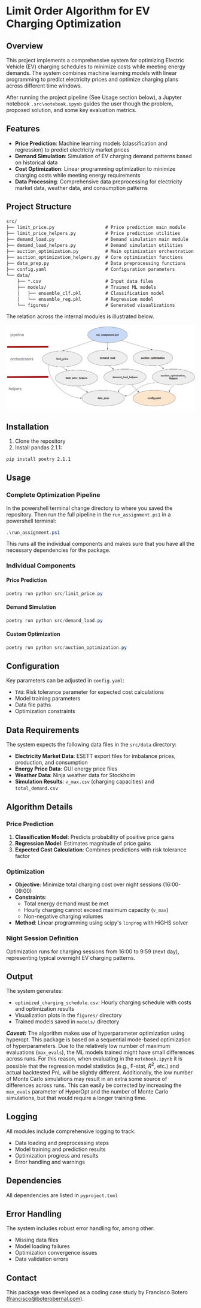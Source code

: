 # Limit Order Algorithm for EV Charging Optimization

## Overview

This project implements a comprehensive system for optimizing Electric Vehicle (EV) charging schedules to minimize costs while meeting energy demands. The system combines machine learning models with linear programming to predict electricity prices and optimize charging plans across different time windows.

After running the project pipeline (See Usage section below), a Jupyter notebook `.src\notebook.ipynb` guides the user though the problem, proposed solution, and some key evaluation metrics.

## Features

- **Price Prediction**: Machine learning models (classification and regression) to predict electricity market prices
- **Demand Simulation**: Simulation of EV charging demand patterns based on historical data
- **Cost Optimization**: Linear programming optimization to minimize charging costs while meeting energy requirements
- **Data Processing**: Comprehensive data preprocessing for electricity market data, weather data, and consumption patterns

## Project Structure

```
src/
├── limit_price.py                   # Price prediction main module
├── limit_price_helpers.py           # Price prediction utilities
├── demand_load.py                   # Demand simulation main module
├── demand_load_helpers.py           # Demand simulation utilities
├── auction_optimization.py          # Main optimization orchestration
├── auction_optimization_helpers.py  # Core optimization functions
├── data_prep.py                     # Data preprocessing functions
├── config.yaml                      # Configuration parameters
└── data/
    ├── *.csv                        # Input data files
    ├── models/                      # Trained ML models
    │   ├── ensemble_clf.pkl         # Classification model
    │   └── ensemble_reg.pkl         # Regression model
    └── figures/                     # Generated visualizations
```

The relation across the internal modules is illustrated below.

![Internal module dependencies](src/data/figures/map.png)


## Installation

1. Clone the repository
2. Install pandas 2.1.1:

```bash
pip install poetry 2.1.1
```

## Usage

### Complete Optimization Pipeline

In the powershell terminal change directory to where you saved the repository. Then run the full pipeline in the `run_assignment.ps1` in a powershell terminal:

```powershell
.\run_assignment.ps1
```

This runs all the individual components and makes sure that you have all the necessary dependencies for the package.

### Individual Components

#### Price Prediction
```powershell
poetry run python src/limit_price.py
```

#### Demand Simulation
```powershell
poetry run python src/demand_load.py
```

#### Custom Optimization
```powershell
poetry run python src/auction_optimization.py
```

## Configuration
Key parameters can be adjusted in `config.yaml`:

- `TAU`: Risk tolerance parameter for expected cost calculations
- Model training parameters
- Data file paths
- Optimization constraints

## Data Requirements

The system expects the following data files in the `src/data` directory:

- **Electricity Market Data**: ESETT export files for imbalance prices, production, and consumption
- **Energy Price Data**: GUI energy price files
- **Weather Data**: Ninja weather data for Stockholm
- **Simulation Results**: `v_max.csv` (charging capacities) and `total_demand.csv`

## Algorithm Details

### Price Prediction
1. **Classification Model**: Predicts probability of positive price gains
2. **Regression Model**: Estimates magnitude of price gains
3. **Expected Cost Calculation**: Combines predictions with risk tolerance factor

### Optimization
- **Objective**: Minimize total charging cost over night sessions (16:00-09:00)
- **Constraints**: 
  - Total energy demand must be met
  - Hourly charging cannot exceed maximum capacity (`v_max`)
  - Non-negative charging volumes
- **Method**: Linear programming using scipy's `linprog` with HiGHS solver

### Night Session Definition
Optimization runs for charging sessions from 16:00 to 9:59 (next day), representing typical overnight EV charging patterns.

## Output

The system generates:
- `optimized_charging_schedule.csv`: Hourly charging schedule with costs and optimization results
- Visualization plots in the `figures/` directory
- Trained models saved in `models/` directory

***Caveat:*** The algorithm makes use of hyperparameter optimization using hyperopt. This package is based on a sequential mode-based optimization of hyperparameters. Due to the relatively low number of maximum evaluations (`max_evals`), the ML models trained might have small differences across runs. For this reason, when evaluating in the `notebook.ipynb` it is possible that the regression model statistics (e.g., F-stat, $R^2$, etc.) and actual backtested PnL will be slightly different. Additionally, the low number of Monte Carlo simulations may result in an extra some source of differences across runs. This can easily be corrected by increasing the `max_evals` parameter of HyperOpt and the number of Monte Carlo simulations, but that would require a longer training time.

## Logging

All modules include comprehensive logging to track:
- Data loading and preprocessing steps
- Model training and prediction results
- Optimization progress and results
- Error handling and warnings

## Dependencies

All dependencies are listed in `pyproject.toml` 

## Error Handling

The system includes robust error handling for, among other:
- Missing data files
- Model loading failures
- Optimization convergence issues
- Data validation errors

## Contact

This package was developed as a coding case study by Francisco Botero (francisco@boterobernal.com). 
